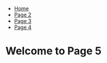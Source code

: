 <ul class="breadcrumb">
  <li><a href="index.html">Home</a></li>
  <li><a href="Page2.html">Page 2</a></li>
  <li><a href="Page3.html">Page 3</a></li>
  <li><a href="Page4.html">Page 4</a></li>
</ul>

<h1>Welcome to Page 5</h1>

